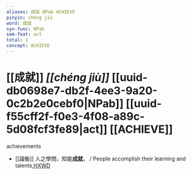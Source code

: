 ```yaml
---
aliases: 成就 NPab ACHIEVE
pinyin: chéng jiù
word: 成就
syn-func: NPab
sem-feat: act
total: 1
concept: ACHIEVE 
---
```

# [[成就]] *[[chéng jiù]]*  [[uuid-db0698e7-db2f-4ee3-9a20-0c2b2e0cebf0|NPab]] [[uuid-f55cff2f-f0e3-4f08-a89c-5d08fcf3fe89|act]] [[ACHIEVE]]
achievements
 - [[論衡]] 人之學問，知能**成就**， / People accomplish their learning and talents,[HXWD](https://hxwd.org/textview.html?location=KR3j0080_tls_035-6a.36)